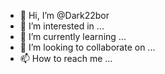 - 👋 Hi, I’m @Dark22bor
- 👀 I’m interested in ...
- 🌱 I’m currently learning ...
- 💞️ I’m looking to collaborate on ...
- 📫 How to reach me ...

<!---
Dark22bor/Dark22bor is a ✨ special ✨ repository because its `README.md` (this file) appears on your GitHub profile.
You can click the Preview link to take a look at your changes.
--->
